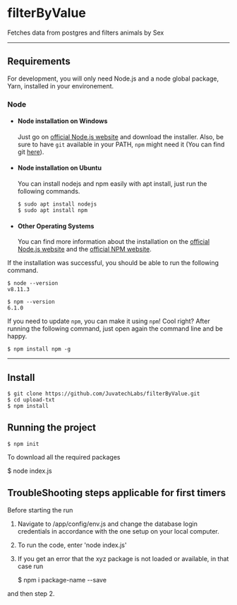 # filterByValue
Fetches data from postgres and filters animals by Sex

---
## Requirements

For development, you will only need Node.js and a node global package, Yarn, installed in your environement.

### Node
- #### Node installation on Windows

  Just go on [official Node.js website](https://nodejs.org/) and download the installer.
Also, be sure to have `git` available in your PATH, `npm` might need it (You can find git [here](https://git-scm.com/)).

- #### Node installation on Ubuntu

  You can install nodejs and npm easily with apt install, just run the following commands.

      $ sudo apt install nodejs
      $ sudo apt install npm

- #### Other Operating Systems
  You can find more information about the installation on the [official Node.js website](https://nodejs.org/) and the [official NPM website](https://npmjs.org/).

If the installation was successful, you should be able to run the following command.

    $ node --version
    v8.11.3

    $ npm --version
    6.1.0

If you need to update `npm`, you can make it using `npm`! Cool right? After running the following command, just open again the command line and be happy.

    $ npm install npm -g

---

## Install

    $ git clone https://github.com/JuvatechLabs/filterByValue.git
    $ cd upload-txt
    $ npm install



## Running the project

    $ npm init  
    
   To download all the required packages
   
   $ node index.js

## TroubleShooting steps applicable for first timers
Before starting the run
1. Navigate to /app/config/env.js and change the database login credentials in accordance with the one setup on your local computer. 
2. To run the code, enter   'node index.js'
3. If you get an error that the xyz package is not loaded or available, in that case run

   $ npm i package-name --save



and then step 2. 



